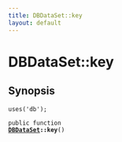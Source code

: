 ```yaml
---
title: DBDataSet::key
layout: default
---
```


# DBDataSet::key

## Synopsis

<code>uses('db');</code>

<code>public function <b><a href="DBDataSet">DBDataSet</a>::key</b>()</code>

